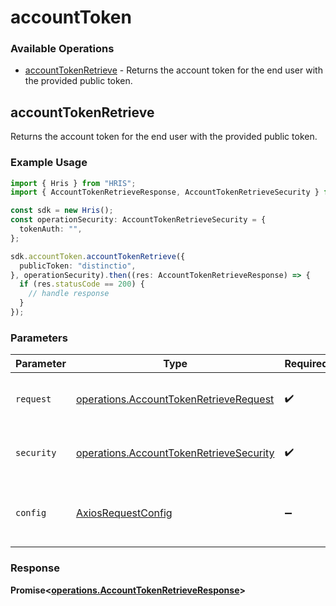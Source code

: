 # accountToken

### Available Operations

* [accountTokenRetrieve](#accounttokenretrieve) - Returns the account token for the end user with the provided public token.

## accountTokenRetrieve

Returns the account token for the end user with the provided public token.

### Example Usage

```typescript
import { Hris } from "HRIS";
import { AccountTokenRetrieveResponse, AccountTokenRetrieveSecurity } from "HRIS/dist/sdk/models/operations";

const sdk = new Hris();
const operationSecurity: AccountTokenRetrieveSecurity = {
  tokenAuth: "",
};

sdk.accountToken.accountTokenRetrieve({
  publicToken: "distinctio",
}, operationSecurity).then((res: AccountTokenRetrieveResponse) => {
  if (res.statusCode == 200) {
    // handle response
  }
});
```

### Parameters

| Parameter                                                                                          | Type                                                                                               | Required                                                                                           | Description                                                                                        |
| -------------------------------------------------------------------------------------------------- | -------------------------------------------------------------------------------------------------- | -------------------------------------------------------------------------------------------------- | -------------------------------------------------------------------------------------------------- |
| `request`                                                                                          | [operations.AccountTokenRetrieveRequest](../../models/operations/accounttokenretrieverequest.md)   | :heavy_check_mark:                                                                                 | The request object to use for the request.                                                         |
| `security`                                                                                         | [operations.AccountTokenRetrieveSecurity](../../models/operations/accounttokenretrievesecurity.md) | :heavy_check_mark:                                                                                 | The security requirements to use for the request.                                                  |
| `config`                                                                                           | [AxiosRequestConfig](https://axios-http.com/docs/req_config)                                       | :heavy_minus_sign:                                                                                 | Available config options for making requests.                                                      |


### Response

**Promise<[operations.AccountTokenRetrieveResponse](../../models/operations/accounttokenretrieveresponse.md)>**

